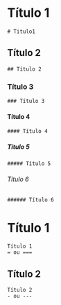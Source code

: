 # Título 1 

`# Titulo1`

## Título 2

`## Título 2`

### Título 3

`### Título 3`

#### Título 4

`#### Título 4`

##### Título 5

`##### Título 5`

###### Título 6

`###### Título 6`

Título 1
=

    Título 1
    = ou ===

Título 2
--------

    Título 2
    - ou ---
